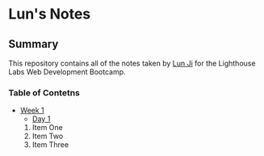 # Lun's Notes

## Summary 

This repository contains all of the notes taken by [Lun Ji](https://github.com/Pegasusor001) for the Lighthouse Labs Web Development Bootcamp.

### Table of Contetns
* [Week 1](/Week_1)
  * [Day 1](/Week_1/Day_1)
  1. Item One 
  2. Item Two
  3. Item Three

  
